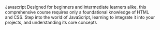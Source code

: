 Javascript
Designed for beginners and intermediate learners alike, 
this comprehensive course requires only a foundational knowledge of HTML and CSS. 
Step into the world of JavaScript, learning to integrate it into your projects, 
and understanding its core concepts
